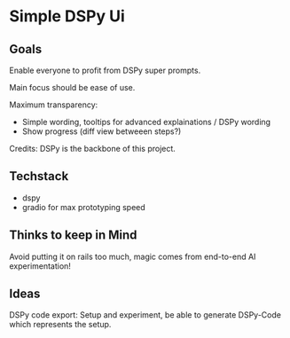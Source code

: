 # Simple DSPy Ui

## Goals
Enable everyone to profit from DSPy super prompts.

Main focus should be ease of use.

Maximum transparency:
- Simple wording, tooltips for advanced explainations / DSPy wording
- Show progress (diff view betweeen steps?)


Credits: DSPy is the backbone of this project.

## Techstack
- dspy
- gradio for max prototyping speed

## Thinks to keep in Mind
Avoid putting it on rails too much, magic comes from end-to-end AI experimentation!

## Ideas
DSPy code export: Setup and experiment, be able to generate DSPy-Code which represents the setup.

